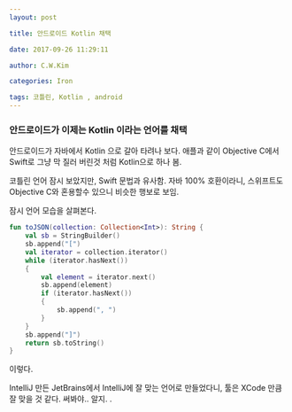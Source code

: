 ```yaml
---
layout: post

title: 안드로이드 Kotlin 채택

date: 2017-09-26 11:29:11

author: C.W.Kim

categories: Iron

tags: 코틀린, Kotlin , android
---
```


### 안드로이드가 이제는 Kotlin 이라는 언어를 채택 ###

안드로이드가 자바에서 Kotlin 으로 갈아 타려나 보다. 애플과 같이 Objective C에서 Swift로 그냥 막 질러 버린것 처럼 Kotlin으로 하나 봄.

코틀린 언어 잠시 보았지만, Swift 문법과 유사함. 자바 100% 호환이라니, 스위프트도 Objective C와 혼용할수 있으니 비슷한 행보로 보임. 



잠시 언어 모습을 살펴본다.

~~~kotlin
fun toJSON(collection: Collection<Int>): String {
    val sb = StringBuilder()
    sb.append("[")
    val iterator = collection.iterator()
    while (iterator.hasNext())
    {
        val element = iterator.next()
        sb.append(element)
        if (iterator.hasNext())
        {
            sb.append(", ")
        }
    }
    sb.append("]")
    return sb.toString()
}
~~~

이렇다.

 IntelliJ 만든 JetBrains에서 IntelliJ에 잘 맞는 언어로 만들었다니, 툴은 XCode 만큼 잘 맞을 것 같다. 써봐야.. 알지. .

